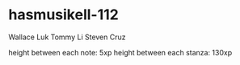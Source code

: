 # hasmusikell-112
Wallace Luk
Tommy Li
Steven Cruz

height between each note: 5xp
height between each stanza: 130xp
